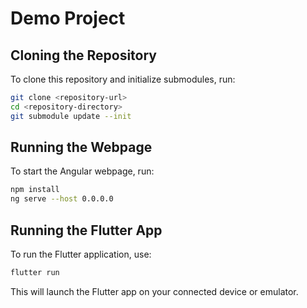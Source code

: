 # Demo Project

## Cloning the Repository

To clone this repository and initialize submodules, run:

```bash
git clone <repository-url>
cd <repository-directory>
git submodule update --init
```

## Running the Webpage

To start the Angular webpage, run:

```bash
npm install
ng serve --host 0.0.0.0
```

## Running the Flutter App

To run the Flutter application, use:

```bash
flutter run
```

This will launch the Flutter app on your connected device or emulator.
